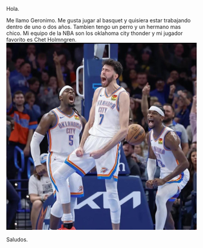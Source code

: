 Hola.

Me llamo Geronimo. Me gusta jugar al basquet y quisiera estar trabajando dentro de uno o dos años.
Tambien tengo un perro y un hermano mas chico.
Mi equipo de la NBA son los oklahoma city thonder y mi jugador favorito es Chet Holmngren.
![image](https://github.com/pdepjuevesTT/2024-presentacion-GeroBasso/blob/main/WhatsApp%20Image%202024-03-05%20at%208.54.55%20PM.jpeg)

Saludos.
